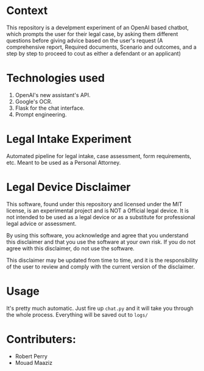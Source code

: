 # Context

This repository is a develpment experiment of an OpenAI based chatbot, which prompts the user for their legal case, by asking them different questions before giving advice based on the user's request (A comprehensive report, Required documents, Scenario and outcomes, and a step by step to proceed to cout as either a defendant or an applicant)

# Technologies used

1. OpenAI's new assistant's API.
2. Google's OCR.
3. Flask for the chat interface.
4. Prompt engineering.

# Legal Intake Experiment

Automated pipeline for legal intake, case assessment, form requirements, etc. Meant to be used as a Personal Attorney.


# Legal Device Disclaimer

This software, found under this repository and licensed under the MIT license, is an experimental project and is NOT a Official legal device. It is not intended to be used as a legal device or as a substitute for professional legal advice or assessment.

By using this software, you acknowledge and agree that you understand this disclaimer and that you use the software at your own risk. If you do not agree with this disclaimer, do not use the software. 

This disclaimer may be updated from time to time, and it is the responsibility of the user to review and comply with the current version of the disclaimer.

# Usage

It's pretty much automatic. Just fire up `chat.py` and it will take you through the whole process. Everything will be saved out to `logs/`



# Contributers:

- Robert Perry
- Mouad Maaziz